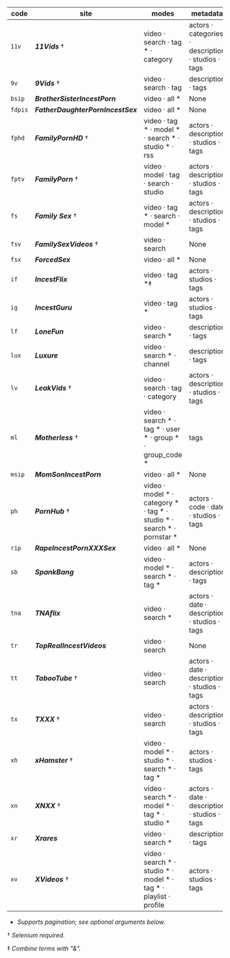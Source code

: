 | code   | site                          | modes                          | metadata                       |
| ------ | ----------------------------- | ------------------------------ | ------------------------------ |
| `11v`  | **_11Vids_** †                | video · search · tag * · category | actors · categories · description · studios · tags |
| `9v`   | **_9Vids_** †                 | video · search · tag           | description · tags             |
| `bsip` | **_BrotherSisterIncestPorn_** | video · all *                  | None                           |
| `fdpis` | **_FatherDaughterPornIncestSex_** | video · all *                  | None                           |
| `fphd` | **_FamilyPornHD_** †          | video · tag * · model * · search * · studio * · rss | actors · description · studios · tags |
| `fptv` | **_FamilyPorn_** †            | video · model · tag · search · studio | actors · description · studios · tags |
| `fs`   | **_Family Sex_** †            | video · tag * · search · model * | actors · description · studios · tags |
| `fsv`  | **_FamilySexVideos_** †       | video · search                 | None                           |
| `fsx`  | **_ForcedSex_**               | video · all *                  | None                           |
| `if`   | **_IncestFlix_**              | video · tag *‡                 | actors · studios · tags        |
| `ig`   | **_IncestGuru_**              | video · tag *                  | actors · studios · tags        |
| `lf`   | **_LoneFun_**                 | video · search *               | description · tags             |
| `lux`  | **_Luxure_**                  | video · search * · channel     | description · tags             |
| `lv`   | **_LeakVids_** †              | video · search · tag · category | actors · description · studios · tags |
| `ml`   | **_Motherless_** †            | video · search * · tag * · user * · group * · group_code * | tags                           |
| `msip` | **_MomSonIncestPorn_**        | video · all *                  | None                           |
| `ph`   | **_PornHub_** †               | video · model * · category * · tag * · studio * · search * · pornstar * | actors · code · date · studios · tags |
| `rip`  | **_RapeIncestPornXXXSex_**    | video · all *                  | None                           |
| `sb`   | **_SpankBang_**               | video · model * · search * · tag * | actors · description · tags    |
| `tna`  | **_TNAflix_**                 | video · search *               | actors · date · description · studios · tags |
| `tr`   | **_TopRealIncestVideos_**     | video · search                 | None                           |
| `tt`   | **_TabooTube_** †             | video · search                 | actors · date · description · studios · tags |
| `tx`   | **_TXXX_** †                  | video · search                 | actors · description · studios · tags |
| `xh`   | **_xHamster_** †              | video · model * · studio * · search * · tag * | actors · studios · tags        |
| `xn`   | **_XNXX_** †                  | video · search * · model * · tag * · studio * | actors · date · description · studios · tags |
| `xr`   | **_Xrares_**                  | video · search *               | description · tags             |
| `xv`   | **_XVideos_** †               | video · search * · studio * · model * · tag * · playlist · profile | actors · studios · tags        |

* _Supports pagination; see optional arguments below._

† _Selenium required._

‡ _Combine terms with "&"._
